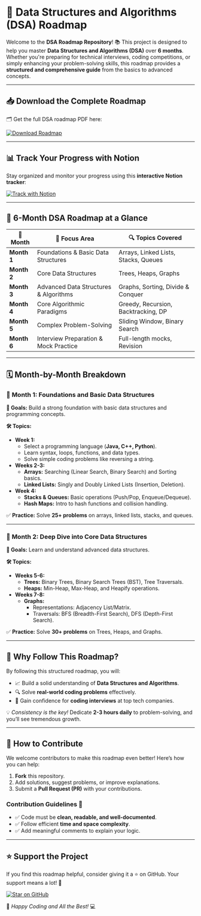 # 🚀 **Data Structures and Algorithms (DSA) Roadmap**

Welcome to the **DSA Roadmap Repository**! 📚 This project is designed to help you master **Data Structures and Algorithms (DSA)** over **6 months**. Whether you're preparing for technical interviews, coding competitions, or simply enhancing your problem-solving skills, this roadmap provides a **structured and comprehensive guide** from the basics to advanced concepts. 

---

## 📥 **Download the Complete Roadmap**
🗂️ Get the full DSA roadmap PDF here:

[![Download Roadmap](https://img.shields.io/badge/Download-DSA_Roadmap-blue?style=for-the-badge&logo=googledrive)](https://drive.google.com/file/d/1mI84LsWfvNADRKnLfJEt9G6NaT60gIXo/view?usp=sharing)

---

## 📊 **Track Your Progress with Notion**
Stay organized and monitor your progress using this **interactive Notion tracker**:

[![Track with Notion](https://img.shields.io/badge/Track%20Progress-DSA%20Notion%20Tracker-green?style=for-the-badge&logo=notion)](https://www.notion.so/heyviswa/DSA-Roadmap-Tracker-Detailed-Guide-15fde1b2bdcc80f9a77ada41efc2ab28?pvs=4)

---

## 📅 **6-Month DSA Roadmap at a Glance**
| 🚀 **Month**        | 📌 **Focus Area**                               | 🔍 **Topics Covered**               |
|------------------|-----------------------------------------------|--------------------------------------|
| **Month 1**      | Foundations & Basic Data Structures            | Arrays, Linked Lists, Stacks, Queues |
| **Month 2**      | Core Data Structures                           | Trees, Heaps, Graphs                |
| **Month 3**      | Advanced Data Structures & Algorithms          | Graphs, Sorting, Divide & Conquer   |
| **Month 4**      | Core Algorithmic Paradigms                     | Greedy, Recursion, Backtracking, DP |
| **Month 5**      | Complex Problem-Solving                        | Sliding Window, Binary Search       |
| **Month 6**      | Interview Preparation & Mock Practice          | Full-length mocks, Revision         |

---

## 🗓️ **Month-by-Month Breakdown**

### 📆 **Month 1: Foundations and Basic Data Structures**

**🎯 Goals:** Build a strong foundation with basic data structures and programming concepts.

**🛠️ Topics:**
- **Week 1:**
  - Select a programming language (**Java, C++, Python**).
  - Learn syntax, loops, functions, and data types.
  - Solve simple coding problems like reversing a string.
- **Weeks 2-3:**
  - **Arrays:** Searching (Linear Search, Binary Search) and Sorting basics.
  - **Linked Lists:** Singly and Doubly Linked Lists (Insertion, Deletion).
- **Week 4:**
  - **Stacks & Queues:** Basic operations (Push/Pop, Enqueue/Dequeue).
  - **Hash Maps:** Intro to hash functions and collision handling.

✅ **Practice:** Solve **25+ problems** on arrays, linked lists, stacks, and queues.

---

### 📆 **Month 2: Deep Dive into Core Data Structures**

**🎯 Goals:** Learn and understand advanced data structures.

**🛠️ Topics:**
- **Weeks 5-6:**
  - **Trees:** Binary Trees, Binary Search Trees (BST), Tree Traversals.
  - **Heaps:** Min-Heap, Max-Heap, and Heapify operations.
- **Weeks 7-8:**
  - **Graphs:**
    - Representations: Adjacency List/Matrix.
    - Traversals: BFS (Breadth-First Search), DFS (Depth-First Search).

✅ **Practice:** Solve **30+ problems** on Trees, Heaps, and Graphs.

---

## 🌟 **Why Follow This Roadmap?**
By following this structured roadmap, you will:
- 📈 Build a solid understanding of **Data Structures and Algorithms**.
- 🔍 Solve **real-world coding problems** effectively.
- 🧠 Gain confidence for **coding interviews** at top tech companies.

💡 *Consistency is the key!* Dedicate **2-3 hours daily** to problem-solving, and you’ll see tremendous growth.

---

## 🤝 **How to Contribute**
We welcome contributors to make this roadmap even better! Here’s how you can help:

1. **Fork** this repository.
2. Add solutions, suggest problems, or improve explanations.
3. Submit a **Pull Request (PR)** with your contributions.

### Contribution Guidelines 📝
- ✅ Code must be **clean, readable, and well-documented**.
- ✅ Follow efficient **time and space complexity**.
- ✅ Add meaningful comments to explain your logic.

---

## ⭐ **Support the Project**
If you find this roadmap helpful, consider giving it a ⭐ on GitHub. Your support means a lot! 🌟

[![Star on GitHub](https://img.shields.io/github/stars/username/repository-name?style=for-the-badge)](https://github.com/Hey-Viswa/DSA-Foundation-Java)

🚀 *Happy Coding and All the Best!* 💻
